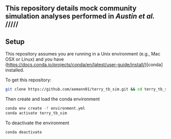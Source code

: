 ## This repository details mock community simulation analyses performed in *Austin et al.* /////

## Setup

This repository assumes you are running in a Unix environment (e.g., Mac OSX or Linux) and you have (https://docs.conda.io/projects/conda/en/latest/user-guide/install/)[conda] installed.

To get this repository:

```bash
git clone https://github.com/aemann01/terry_tb_sim.git && cd terry_tb_sim
```

Then create and load the conda environment

```bash
conda env create -f environment.yml
conda activate terry_tb_sim
```

To deactivate the environment

```bash
conda deactivate
```
